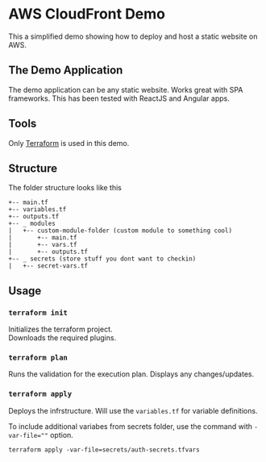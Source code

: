 # AWS CloudFront Demo
This a simplified demo showing how to deploy and host a static website on AWS.

## The Demo Application
The demo application can be any static website. Works great with SPA frameworks. This has been tested with ReactJS and Angular apps.

## Tools
Only [Terraform](https://www.terraform.io/) is used in this demo. 

## Structure
The folder structure looks like this

```
+-- main.tf
+-- variables.tf
+-- outputs.tf
+-- _ modules 
|   +-- custom-module-folder (custom module to something cool)
|       +-- main.tf
|       +-- vars.tf
|       +-- outputs.tf
+-- _ secrets (store stuff you dont want to checkin)
|   +-- secret-vars.tf

```

## Usage

### `terraform init`

Initializes the terraform project.<br />
Downloads the required plugins.

### `terraform plan`

Runs the validation for the execution plan. Displays any changes/updates.

### `terraform apply`

Deploys the infrstructure. Will use the `variables.tf` for variable definitions. 

To include additional variabes from secrets folder, use the command with `-var-file=""` option.

```
terraform apply -var-file=secrets/auth-secrets.tfvars 
```


